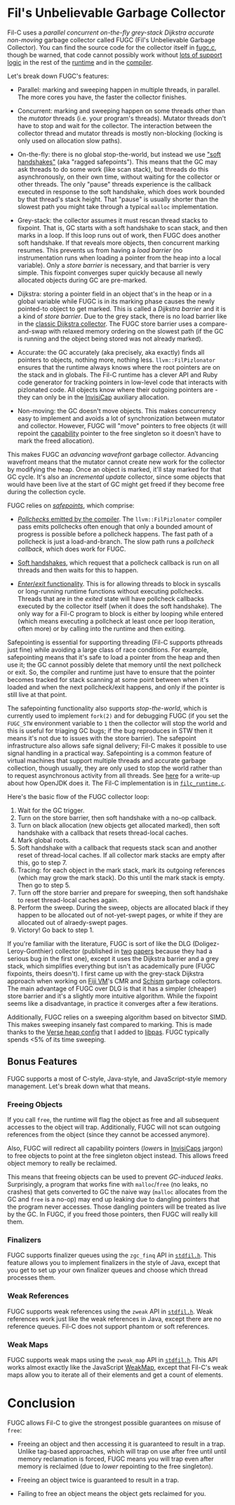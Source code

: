# Fil's Unbelievable Garbage Collector

Fil-C uses a *parallel concurrent on-the-fly grey-stack Dijkstra accurate non-moving* garbage collector called FUGC (Fil's Unbelievable Garbage Collector). You can find the source code for the collector itself in [fugc.c](https://github.com/pizlonator/fil-c/blob/deluge/libpas/src/libpas/fugc.c), though be warned, that code cannot possibly work without [lots of support logic](safepoints.html) in the rest of the [runtime](runtime.html) and in the [compiler](compiler.html).

Let's break down FUGC's features:

- Parallel: marking and sweeping happen in multiple threads, in parallel. The more cores you have, the
  faster the collector finishes.

- Concurrent: marking and sweeping happen on some threads other than the *mutator* threads (i.e. your
  program's threads). Mutator threads don't have to stop and wait for the collector. The interaction
  between the collector thread and mutator threads is mostly non-blocking (locking is only used on
  allocation slow paths).

- On-the-fly: there is no global stop-the-world, but instead we use
  ["soft handshakes"](safepoints.html) (aka "ragged safepoints"). This means that the GC may ask threads to do some work (like scan stack), but threads do this
  asynchronously, on their own time, without waiting for the collector or other threads. The only "pause"
  threads experience is the callback executed in response to the soft handshake, which does work bounded
  by that thread's stack height. That "pause" is usually shorter than the slowest path you might take
  through a typical `malloc` implementation.

- Grey-stack: the collector assumes it must rescan thread stacks to fixpoint. That is, GC starts with
  a soft handshake to scan stack, and then marks in a loop. If this
  loop runs out of work, then FUGC does another soft handshake. If that reveals more objects, then
  concurrent marking resumes. This prevents us from having a *load barrier* (no instrumentation runs
  when loading a pointer from the heap into a local variable). Only a *store barrier* is
  necessary, and that barrier is very simple. This fixpoint converges super quickly because all newly
  allocated objects during GC are pre-marked.

- Dijkstra: storing a pointer field in an object that's in the heap or in a global variable while FUGC
  is in its marking phase causes the newly pointed-to object to get marked. This is called a *Dijkstra
  barrier* and it is a kind of *store barrier*. Due to the grey stack, there is no load barrier like
  in the [classic Dijkstra collector](https://lamport.azurewebsites.net/pubs/garbage.pdf). The FUGC store
  barrier uses a compare-and-swap with relaxed memory ordering on the slowest path (if the GC is running
  and the object being stored was not already marked).

- Accurate: the GC accurately (aka precisely, aka exactly) finds all pointers to objects, nothing more,
  nothing less. `llvm::FilPizlonator` ensures that the runtime always knows where the root pointers are
  on the stack and in globals. The Fil-C runtime has a clever API and Ruby code generator for tracking
  pointers in low-level code that interacts with pizlonated code. All objects know where their outgoing
  pointers are - they can only be in the [InvisiCap](invisicaps.html) auxiliary allocation.

- Non-moving: the GC doesn't move objects. This makes concurrency easy to implement and avoids
  a lot of synchronization between mutator and collector. However, FUGC will "move" pointers to free
  objects (it will repoint the [capability](invisicaps.html) pointer to the free singleton so it doesn't have to mark the
  freed allocation).

This makes FUGC an *advancing wavefront* garbage collector. Advancing wavefront means that the
mutator cannot create new work for the collector by modifying the heap. Once an
object is marked, it'll stay marked for that GC cycle. It's also an *incremental update* collector, since
some objects that would have been live at the start of GC might get freed if they become free during the
collection cycle.

FUGC relies on [*safepoints*](safepoints.html), which comprise:

- [*Pollchecks* emitted by the compiler](safepoints.html#pollchecks). The `llvm::FilPizlonator` compiler pass emits pollchecks often enough that only a
  bounded amount of progress is possible before a pollcheck happens. The fast path of a pollcheck is
  just a load-and-branch. The slow path runs a *pollcheck callback*, which does work for FUGC.

- [Soft handshakes](safepoints.html#softhandshake), which request that a pollcheck callback is run on all threads and then waits for
  this to happen.

- [*Enter*/*exit* functionality](safepoints.html#native). This is for allowing threads to block in syscalls or long-running
  runtime functions without executing pollchecks. Threads that are in the *exited* state will have
  pollcheck callbacks executed by the collector itself (when it does the soft handshake). The only
  way for a Fil-C program to block is either by looping while entered (which means executing a
  pollcheck at least once per loop iteration, often more) or by calling into the runtime and then
  exiting.

Safepointing is essential for supporting threading (Fil-C supports pthreads just fine) while avoiding
a large class of race conditions. For example, safepointing means that it's safe to load a pointer from
the heap and then use it; the GC cannot possibly delete that memory until the next pollcheck or exit.
So, the compiler and runtime just have to ensure that the pointer becomes tracked for stack scanning at
some point between when it's loaded and when the next pollcheck/exit happens, and only if the pointer is
still live at that point.

The safepointing functionality also supports *stop-the-world*, which is currently used to implement
`fork(2)` and for debugging FUGC (if you set the `FUGC_STW` environment variable to `1` then the
collector will stop the world and this is useful for triaging GC bugs; if the bug reproduces in STW
then it means it's not due to issues with the store barrier). The safepoint infrastructure also allows
safe signal delivery; Fil-C makes it possible to use signal handling in a practical way. Safepointing is
a common feature of virtual machines that support multiple threads and accurate garbage collection,
though usually, they are only used to stop the world rather than to request asynchronous activity from all
threads. See [here](https://foojay.io/today/the-inner-workings-of-safepoints/) for a write-up about
how OpenJDK does it. The Fil-C implementation is in [`filc_runtime.c`](https://github.com/pizlonator/fil-c/blob/deluge/libpas/src/libpas/filc_runtime.c).

Here's the basic flow of the FUGC collector loop:

1. Wait for the GC trigger.
2. Turn on the store barrier, then soft handshake with a no-op callback.
3. Turn on black allocation (new objects get allocated marked), then soft handshake with a callback
   that resets thread-local caches.
4. Mark global roots.
5. Soft handshake with a callback that requests stack scan and another reset of thread-local caches.
   If all collector mark stacks are empty after this, go to step 7.
6. Tracing: for each object in the mark stack, mark its outgoing references (which may grow the mark
   stack). Do this until the mark stack is empty. Then go to step 5.
7. Turn off the store barrier and prepare for sweeping, then soft handshake to reset thread-local
   caches again.
8. Perform the sweep. During the sweep, objects are allocated black if they happen to be allocated out
   of not-yet-swept pages, or white if they are allocated out of alraedy-swept pages.
9. Victory! Go back to step 1.

If you're familiar with the literature, FUGC is sort of like the DLG (Doligez-Leroy-Gonthier) collector
(published in [two](https://xavierleroy.org/publi/concurrent-gc.pdf)
[papers](http://moscova.inria.fr/~doligez/publications/doligez-gonthier-popl-1994.pdf) because they
had a serious bug in the first one), except it uses the Dijkstra barrier and a grey stack, which
simplifies everything but isn't as academically pure (FUGC fixpoints, theirs doesn't). I first came
up with the grey-stack Dijkstra approach when working on
[Fiji VM](http://www.filpizlo.com/papers/pizlo-eurosys2010-fijivm.pdf)'s CMR and
[Schism](http://www.filpizlo.com/papers/pizlo-pldi2010-schism.pdf) garbage collectors. The main
advantage of FUGC over DLG is that it has a simpler (cheaper) store barrier and it's a slightly more
intuitive algorithm. While the fixpoint seems like a disadvantage, in practice it converges after a few
iterations.

Additionally, FUGC relies on a sweeping algorithm based on bitvector SIMD. This makes sweeping insanely
fast compared to marking. This is made thanks to the
[Verse heap config](https://github.com/pizlonator/fil-c/blob/deluge/libpas/src/libpas/verse_heap.h)
that I added to
[libpas](https://github.com/WebKit/WebKit/blob/main/Source/bmalloc/libpas/Documentation.md). FUGC
typically spends <5% of its time sweeping.

## Bonus Features

FUGC supports a most of C-style, Java-style, and JavaScript-style memory management. Let's break down what that means.

### Freeing Objects

If you call `free`, the runtime will flag the object as free and all subsequent accesses to the object will trap. Additionally, FUGC will not scan outgoing references from the object (since they cannot be accessed anymore).

Also, FUGC will redirect all capability pointers (*lower*s in [InvisiCaps](invisicaps.html) jargon) to free objects to point at the free singleton object instead. This allows freed object memory to really be reclaimed.

This means that freeing objects can be used to prevent *GC-induced leaks*. Surprisingly, a program that works fine with `malloc`/`free` (no leaks, no crashes) that gets converted to GC the naive way (`malloc` allocates from the GC and `free` is a no-op) may end up leaking due to dangling pointers that the program never accesses. Those dangling pointers will be treated as live by the GC. In FUGC, if you freed those pointers, then FUGC will really kill them.

### Finalizers

FUGC supports finalizer queues using the `zgc_finq` API in [`stdfil.h`](stdfil.html). This feature allows you to implement finalizers in the style of Java, except that you get to set up your own finalizer queues and choose which thread processes them.

### Weak References

FUGC supports weak references using the `zweak` API in [`stdfil.h`](stdfil.html). Weak references work just like the weak references in Java, except there are no reference queues. Fil-C does not support phantom or soft references.

### Weak Maps

FUGC supports weak maps using the `zweak_map` API in [`stdfil.h`](stdfil.html). This API works almost exactly like the JavaScript [WeakMap](https://developer.mozilla.org/en-US/docs/Web/JavaScript/Reference/Global_Objects/WeakMap), except that Fil-C's weak maps allow you to iterate all of their elements and get a count of elements.

# Conclusion

FUGC allows Fil-C to give the strongest possible guarantees on misuse of `free`:

- Freeing an object and then accessing it is guaranteed to result in a trap. Unlike tag-based approaches, which will trap on use after free until until memory reclamation is forced, FUGC means you will trap even after memory is reclaimed (due to *lower* repointing to the free singleton).

- Freeing an object twice is guaranteed to result in a trap.

- Failing to free an object means the object gets reclaimed for you.
